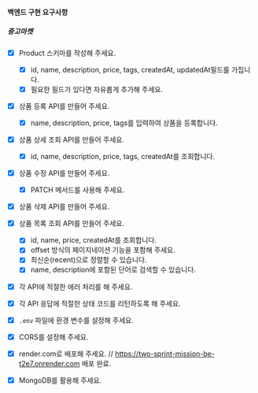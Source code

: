 #### 백엔드 구현 요구사항

##### 중고마켓

- [x]  Product 스키마를 작성해 주세요.
	- [x] id, name, description, price, tags, createdAt, updatedAt필드를 가집니다.
	- [x] 필요한 필드가 있다면 자유롭게 추가해 주세요.

- [x]  상품 등록 API를 만들어 주세요.
	- [x] name, description, price, tags를 입력하여 상품을 등록합니다.

- [x]  상품 상세 조회 API를 만들어 주세요.
	- [x] id, name, description, price, tags, createdAt를 조회합니다.

- [x]  상품 수정 API를 만들어 주세요.
	- [x] PATCH 메서드를 사용해 주세요.

- [x]  상품 삭제 API를 만들어 주세요.

- [x]  상품 목록 조회 API를 만들어 주세요.
	- [x] id, name, price, createdAt를 조회합니다.
	- [x] offset 방식의 페이지네이션 기능을 포함해 주세요.
	- [x] 최신순(recent)으로 정렬할 수 있습니다.
	- [x] name, description에 포함된 단어로 검색할 수 있습니다.

- [x]  각 API에 적절한 에러 처리를 해 주세요.

- [x]  각 API 응답에 적절한 상태 코드를 리턴하도록 해 주세요.

- [x]  `.env` 파일에 환경 변수를 설정해 주세요.

- [x]  CORS를 설정해 주세요.

- [x]  render.com로 배포해 주세요.
	// https://two-sprint-mission-be-t2e7.onrender.com 배포 완료.

- [x]  MongoDB를 활용해 주세요.
